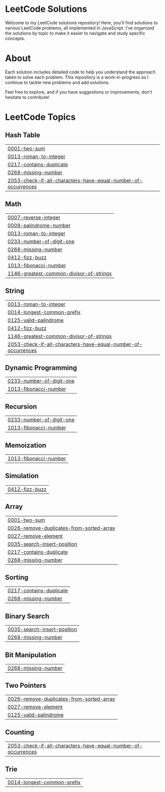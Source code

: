 # LeetCode Solutions
Welcome to my LeetCode solutions repository! Here, you'll find solutions to various LeetCode problems, all implemented in JavaScript. I’ve organized the solutions by topic to make it easier to navigate and study specific concepts.

# About
Each solution includes detailed code to help you understand the approach taken to solve each problem. This repository is a work-in-progress as I continue to tackle new problems and add solutions.

Feel free to explore, and if you have suggestions or improvements, don't hesitate to contribute!

<!---LeetCode Topics Start-->
# LeetCode Topics
## Hash Table
|  |
| ------- |
| [0001-two-sum](https://github.com/huzaifsk/leetcode/tree/master/0001-two-sum) |
| [0013-roman-to-integer](https://github.com/huzaifsk/leetcode/tree/master/0013-roman-to-integer) |
| [0217-contains-duplicate](https://github.com/huzaifsk/leetcode/tree/master/0217-contains-duplicate) |
| [0268-missing-number](https://github.com/huzaifsk/leetcode/tree/master/0268-missing-number) |
| [2053-check-if-all-characters-have-equal-number-of-occurrences](https://github.com/huzaifsk/leetcode/tree/master/2053-check-if-all-characters-have-equal-number-of-occurrences) |
## Math
|  |
| ------- |
| [0007-reverse-integer](https://github.com/huzaifsk/leetcode/tree/master/0007-reverse-integer) |
| [0009-palindrome-number](https://github.com/huzaifsk/leetcode/tree/master/0009-palindrome-number) |
| [0013-roman-to-integer](https://github.com/huzaifsk/leetcode/tree/master/0013-roman-to-integer) |
| [0233-number-of-digit-one](https://github.com/huzaifsk/leetcode/tree/master/0233-number-of-digit-one) |
| [0268-missing-number](https://github.com/huzaifsk/leetcode/tree/master/0268-missing-number) |
| [0412-fizz-buzz](https://github.com/huzaifsk/leetcode/tree/master/0412-fizz-buzz) |
| [1013-fibonacci-number](https://github.com/huzaifsk/leetcode/tree/master/1013-fibonacci-number) |
| [1146-greatest-common-divisor-of-strings](https://github.com/huzaifsk/leetcode/tree/master/1146-greatest-common-divisor-of-strings) |
## String
|  |
| ------- |
| [0013-roman-to-integer](https://github.com/huzaifsk/leetcode/tree/master/0013-roman-to-integer) |
| [0014-longest-common-prefix](https://github.com/huzaifsk/leetcode/tree/master/0014-longest-common-prefix) |
| [0125-valid-palindrome](https://github.com/huzaifsk/leetcode/tree/master/0125-valid-palindrome) |
| [0412-fizz-buzz](https://github.com/huzaifsk/leetcode/tree/master/0412-fizz-buzz) |
| [1146-greatest-common-divisor-of-strings](https://github.com/huzaifsk/leetcode/tree/master/1146-greatest-common-divisor-of-strings) |
| [2053-check-if-all-characters-have-equal-number-of-occurrences](https://github.com/huzaifsk/leetcode/tree/master/2053-check-if-all-characters-have-equal-number-of-occurrences) |
## Dynamic Programming
|  |
| ------- |
| [0233-number-of-digit-one](https://github.com/huzaifsk/leetcode/tree/master/0233-number-of-digit-one) |
| [1013-fibonacci-number](https://github.com/huzaifsk/leetcode/tree/master/1013-fibonacci-number) |
## Recursion
|  |
| ------- |
| [0233-number-of-digit-one](https://github.com/huzaifsk/leetcode/tree/master/0233-number-of-digit-one) |
| [1013-fibonacci-number](https://github.com/huzaifsk/leetcode/tree/master/1013-fibonacci-number) |
## Memoization
|  |
| ------- |
| [1013-fibonacci-number](https://github.com/huzaifsk/leetcode/tree/master/1013-fibonacci-number) |
## Simulation
|  |
| ------- |
| [0412-fizz-buzz](https://github.com/huzaifsk/leetcode/tree/master/0412-fizz-buzz) |
## Array
|  |
| ------- |
| [0001-two-sum](https://github.com/huzaifsk/leetcode/tree/master/0001-two-sum) |
| [0026-remove-duplicates-from-sorted-array](https://github.com/huzaifsk/leetcode/tree/master/0026-remove-duplicates-from-sorted-array) |
| [0027-remove-element](https://github.com/huzaifsk/leetcode/tree/master/0027-remove-element) |
| [0035-search-insert-position](https://github.com/huzaifsk/leetcode/tree/master/0035-search-insert-position) |
| [0217-contains-duplicate](https://github.com/huzaifsk/leetcode/tree/master/0217-contains-duplicate) |
| [0268-missing-number](https://github.com/huzaifsk/leetcode/tree/master/0268-missing-number) |
## Sorting
|  |
| ------- |
| [0217-contains-duplicate](https://github.com/huzaifsk/leetcode/tree/master/0217-contains-duplicate) |
| [0268-missing-number](https://github.com/huzaifsk/leetcode/tree/master/0268-missing-number) |
## Binary Search
|  |
| ------- |
| [0035-search-insert-position](https://github.com/huzaifsk/leetcode/tree/master/0035-search-insert-position) |
| [0268-missing-number](https://github.com/huzaifsk/leetcode/tree/master/0268-missing-number) |
## Bit Manipulation
|  |
| ------- |
| [0268-missing-number](https://github.com/huzaifsk/leetcode/tree/master/0268-missing-number) |
## Two Pointers
|  |
| ------- |
| [0026-remove-duplicates-from-sorted-array](https://github.com/huzaifsk/leetcode/tree/master/0026-remove-duplicates-from-sorted-array) |
| [0027-remove-element](https://github.com/huzaifsk/leetcode/tree/master/0027-remove-element) |
| [0125-valid-palindrome](https://github.com/huzaifsk/leetcode/tree/master/0125-valid-palindrome) |
## Counting
|  |
| ------- |
| [2053-check-if-all-characters-have-equal-number-of-occurrences](https://github.com/huzaifsk/leetcode/tree/master/2053-check-if-all-characters-have-equal-number-of-occurrences) |
## Trie
|  |
| ------- |
| [0014-longest-common-prefix](https://github.com/huzaifsk/leetcode/tree/master/0014-longest-common-prefix) |
<!---LeetCode Topics End-->
